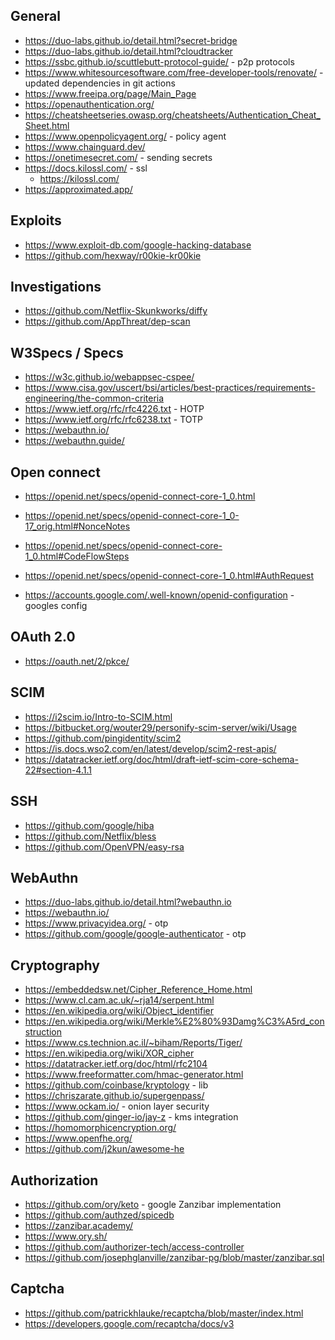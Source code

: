 ## General

- https://duo-labs.github.io/detail.html?secret-bridge
- https://duo-labs.github.io/detail.html?cloudtracker
- https://ssbc.github.io/scuttlebutt-protocol-guide/ - p2p protocols
- https://www.whitesourcesoftware.com/free-developer-tools/renovate/ - updated dependencies in git actions
- https://www.freeipa.org/page/Main_Page
- https://openauthentication.org/
- https://cheatsheetseries.owasp.org/cheatsheets/Authentication_Cheat_Sheet.html
- https://www.openpolicyagent.org/ - policy agent
- https://www.chainguard.dev/
- https://onetimesecret.com/ - sending secrets
- https://docs.kilossl.com/ - ssl
    - https://kilossl.com/
- https://approximated.app/

## Exploits

- https://www.exploit-db.com/google-hacking-database
- https://github.com/hexway/r00kie-kr00kie

## Investigations

- https://github.com/Netflix-Skunkworks/diffy
- https://github.com/AppThreat/dep-scan

## W3Specs / Specs

- https://w3c.github.io/webappsec-cspee/
- https://www.cisa.gov/uscert/bsi/articles/best-practices/requirements-engineering/the-common-criteria
- https://www.ietf.org/rfc/rfc4226.txt - HOTP
- https://www.ietf.org/rfc/rfc6238.txt - TOTP
- https://webauthn.io/
- https://webauthn.guide/

## Open connect

- https://openid.net/specs/openid-connect-core-1_0.html
- https://openid.net/specs/openid-connect-core-1_0-17_orig.html#NonceNotes
- https://openid.net/specs/openid-connect-core-1_0.html#CodeFlowSteps
- https://openid.net/specs/openid-connect-core-1_0.html#AuthRequest

- https://accounts.google.com/.well-known/openid-configuration - googles config

## OAuth 2.0

- https://oauth.net/2/pkce/

## SCIM

- https://i2scim.io/Intro-to-SCIM.html
- https://bitbucket.org/wouter29/personify-scim-server/wiki/Usage
- https://github.com/pingidentity/scim2
- https://is.docs.wso2.com/en/latest/develop/scim2-rest-apis/
- https://datatracker.ietf.org/doc/html/draft-ietf-scim-core-schema-22#section-4.1.1

## SSH

- https://github.com/google/hiba
- https://github.com/Netflix/bless
- https://github.com/OpenVPN/easy-rsa

## WebAuthn

- https://duo-labs.github.io/detail.html?webauthn.io
- https://webauthn.io/
- https://www.privacyidea.org/ - otp
- https://github.com/google/google-authenticator - otp

## Cryptography

- https://embeddedsw.net/Cipher_Reference_Home.html
- https://www.cl.cam.ac.uk/~rja14/serpent.html
- https://en.wikipedia.org/wiki/Object_identifier
- https://en.wikipedia.org/wiki/Merkle%E2%80%93Damg%C3%A5rd_construction
- https://www.cs.technion.ac.il/~biham/Reports/Tiger/
- https://en.wikipedia.org/wiki/XOR_cipher
- https://datatracker.ietf.org/doc/html/rfc2104
- https://www.freeformatter.com/hmac-generator.html
- https://github.com/coinbase/kryptology - lib
- https://chriszarate.github.io/supergenpass/
- https://www.ockam.io/ - onion layer security
- https://github.com/ginger-io/jay-z - kms integration
- https://homomorphicencryption.org/ 
- https://www.openfhe.org/
- https://github.com/j2kun/awesome-he

## Authorization

- https://github.com/ory/keto - google Zanzibar implementation
- https://github.com/authzed/spicedb
- https://zanzibar.academy/
- https://www.ory.sh/
- https://github.com/authorizer-tech/access-controller
- https://github.com/josephglanville/zanzibar-pg/blob/master/zanzibar.sql

## Captcha
- https://github.com/patrickhlauke/recaptcha/blob/master/index.html
- https://developers.google.com/recaptcha/docs/v3